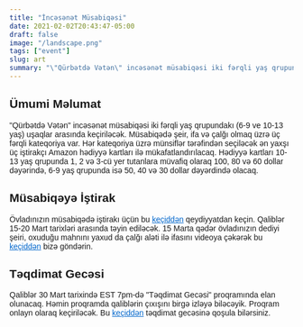 ```yaml
---
title: "İncəsənət Müsabiqəsi"
date: 2021-02-02T20:43:47-05:00
draft: false
image: "/landscape.png"
tags: ["event"]
slug: art
summary: "\"Qürbətdə Vətən\" incəsənət müsabiqəsi iki fərqli yaş qrupundakı uşaqlar arasında keçiriləcək. Müsabiqədə şeir, ifa və çalğı olmaq üzrə üç fərqli kateqoriya var. Hər kateqoriya üzrə münsiflər..."
---
```

<div style="font-family: 'Work Sans', sans-serif">
<h2 style="font-family: 'Work Sans', sans-serif">Ümumi Məlumat</h2>
<p>
"Qürbətdə Vətən" incəsənət müsabiqəsi iki fərqli yaş qrupundakı (6-9 ve 10-13 yaş) uşaqlar arasında keçiriləcək. Müsabiqədə şeir, ifa və çalğı olmaq üzrə üç fərqli kateqoriya var. Hər kateqoriya üzrə münsiflər tərəfindən seçiləcək ən yaxşı üç iştirakçı Amazon hədiyyə kartları ilə mükafatlandırılacaq. Hədiyyə kartları 10-13 yaş qrupunda 1, 2 və 3-cü yer tutanlara müvafiq olaraq 100, 80 və 60 dollar dəyərində, 6-9 yaş qrupunda isə 50, 40 və 30 dollar dəyərdində olacaq.
</p>

<h2 style="font-family: 'Work Sans', sans-serif">Müsabiqəyə İştirak</h2>
<p>
Övladınızın müsabiqədə iştirakı üçün bu <a href="https://forms.gle/WCWX2z3SwdpdaA2YA" target="_blank" style="color: #0066CC;">keçiddən</a> qeydiyyatdan keçin. Qaliblər 15-20 Mart tarixləri arasında təyin ediləcək. 15 Marta qədər övladınızın dediyi şeiri, oxuduğu mahnını yaxud da çalğı aləti ilə ifasını videoya çəkərək bu <a href="/art" target="_blank" style="color: #0066CC;">keçiddən</a> bizə göndərin.
</p>

<h2 style="font-family: 'Work Sans', sans-serif">Təqdimat Gecəsi</h2>
<p>
Qaliblər 30 Mart tarixində EST 7pm-də "Təqdimat Gecəsi" proqramında elan olunacaq. Həmin proqramda qaliblərin çıxışını birgə izləyə biləcəyik. Proqram onlayn olaraq keçiriləcək. Bu <a href="/art" target="_blank" style="color: #0066CC;">keçiddən</a> təqdimat gecəsinə qoşula bilərsiniz.   
</p>
</div>
